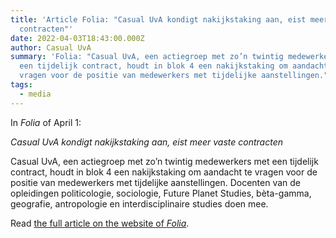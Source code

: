 ```yaml
---
title: 'Article Folia: "Casual UvA kondigt nakijkstaking aan, eist meer vaste
  contracten"'
date: 2022-04-03T18:43:00.000Z
author: Casual UvA
summary: 'Folia: "Casual UvA, een actiegroep met zo’n twintig medewerkers met
  een tijdelijk contract, houdt in blok 4 een nakijkstaking om aandacht te
  vragen voor de positie van medewerkers met tijdelijke aanstellingen."'
tags:
  - media
---
```


In _Folia_ of April 1:

*Casual UvA kondigt nakijkstaking aan, eist meer vaste contracten*

Casual UvA, een actiegroep met zo’n twintig medewerkers met een tijdelijk contract, houdt in blok 4 een nakijkstaking om aandacht te vragen voor de positie van medewerkers met tijdelijke aanstellingen. Docenten van de opleidingen politicologie, sociologie, Future Planet Studies, bèta-gamma, geografie, antropologie en interdisciplinaire studies doen mee. 

Read [the full article on the website of _Folia_](https://www.folia.nl/actueel/151211/casual-uva-kondigt-nakijkstaking-aan-eist-meer-vaste-contracten).
